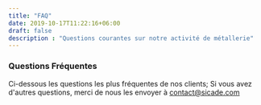 ```yaml
---
title: "FAQ"
date: 2019-10-17T11:22:16+06:00
draft: false
description : "Questions courantes sur notre activité de métallerie"
---
```


### Questions Fréquentes

Ci-dessous les questions les plus fréquentes de nos clients; Si vous avez d'autres questions, merci de nous les envoyer à contact@sicade.com
